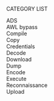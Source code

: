 CATEGORY LIST

ADS   
AWL bypass   
Compile   
Copy   
Credentials   
Decode   
Download   
Dump   
Encode   
Execute   
Reconnaissance   
Upload   
